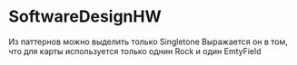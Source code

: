 # SoftwareDesignHW
Из паттернов можно выделить только Singletone
Выражается он в том, что для карты используется только однин Rock и один EmtyField

